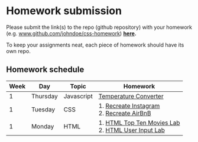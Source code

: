 # Homework submission

Please submit the link(s) to the repo (github repository) with your homework (e.g. www.github.com/johndoe/css-homework) **[here](https://goo.gl/forms/NkiI21wh3Fe48h583).**

To keep your assignments neat, each piece of homework should have its own repo.

## Homework schedule

| Week   |   Day  | Topic | Homework |
| ------ | ------ | ----- | -------- |
|   1    | Thursday | Javascript  | [Temperature Converter][1009]|
|   1    | Tuesday| CSS   | 1. [Recreate Instagram][902] <br> 2. [Recreate AirBnB][903]|
|   1    | Monday | HTML  | 1. [HTML Top Ten Movies Lab][900] <br> 2. [HTML User Input Lab][901]|



<!-- Links to labs -->
[900]: https://github.com/WDI-SEA/html_top_ten_movies_table
[901]: https://github.com/WDI-SEA/html_user_inputs
[902]: https://github.com/ga-students/css-positioning
[903]: https://github.com/ga-students/css-airbnb
[1009]: https://github.com/WDI-SEA/temperature-converter-dom
